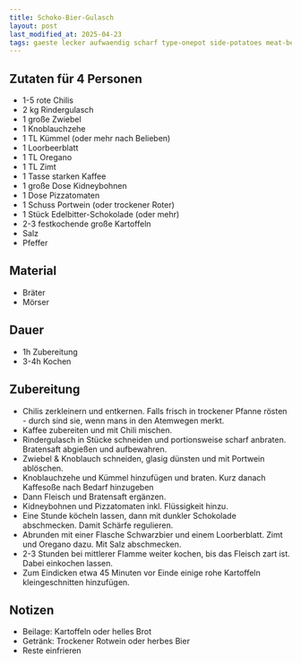 ```yaml
---
title: Schoko-Bier-Gulasch
layout: post
last_modified_at: 2025-04-23
tags: gaeste lecker aufwaendig scharf type-onepot side-potatoes meat-beef
---
```

## Zutaten für 4 Personen
- 1-5 rote Chilis
- 2 kg Rindergulasch
- 1 große Zwiebel
- 1 Knoblauchzehe
- 1 TL Kümmel (oder mehr nach Belieben)
- 1 Loorbeerblatt
- 1 TL Oregano
- 1 TL Zimt
- 1 Tasse starken Kaffee 
- 1 große Dose Kidneybohnen
- 1 Dose Pizzatomaten
- 1 Schuss Portwein (oder trockener Roter)
- 1 Stück Edelbitter-Schokolade (oder mehr)
- 2-3 festkochende große Kartoffeln
- Salz
- Pfeffer

## Material
* Bräter
* Mörser

## Dauer
* 1h Zubereitung
* 3-4h Kochen

## Zubereitung
* Chilis zerkleinern und entkernen. Falls frisch in trockener Pfanne rösten - durch sind sie, wenn mans in den Atemwegen merkt.
* Kaffee zubereiten und mit Chili mischen.
* Rindergulasch in Stücke schneiden und portionsweise scharf anbraten. Bratensaft abgießen und aufbewahren.
* Zwiebel & Knoblauch schneiden, glasig dünsten und mit Portwein ablöschen. 
* Knoblauchzehe und Kümmel hinzufügen und braten. Kurz danach Kaffesoße nach Bedarf hinzugeben
* Dann Fleisch und Bratensaft ergänzen.
* Kidneybohnen und Pizzatomaten inkl. Flüssigkeit hinzu.
* Eine Stunde köcheln lassen, dann mit dunkler Schokolade abschmecken. Damit Schärfe regulieren.
* Abrunden mit einer Flasche Schwarzbier und einem Loorberblatt. Zimt und Oregano dazu. Mit Salz abschmecken.
* 2-3 Stunden bei mittlerer Flamme weiter kochen, bis das Fleisch zart ist. Dabei einkochen lassen.
* Zum Eindicken etwa 45 Minuten vor Einde einige rohe Kartoffeln kleingeschnitten hinzufügen.

## Notizen
* Beilage: Kartoffeln oder helles Brot
* Getränk: Trockener Rotwein oder herbes Bier
* Reste einfrieren
